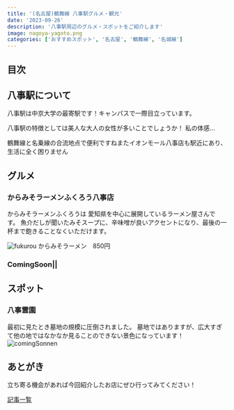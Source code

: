```yaml
---
title: '(名古屋)鶴舞線 八事駅グルメ・観光'
date: '2023-09-26'
description: '八事駅周辺のグルメ・スポットをご紹介します'
image: nagoya-yagoto.png
categories: ['おすすめスポット', '名古屋', '鶴舞線', '名城線']
---
```

## 目次
## 八事駅について
八事駅は中京大学の最寄駅です！キャンパスで一際目立っています。

八事駅の特徴としては美人な大人の女性が多いことでしょうか！
私の体感...

鶴舞線と名乗線の合流地点で便利ですねまたイオンモール八事店も駅近にあり、生活に全く困りません



## グルメ

### からみそラーメンふくろう八事店
からみそラーメンふくろうは
愛知県を中心に展開しているラーメン屋さんです。
魚介だしが聞いたみそスープに、辛味噌が良いアクセントになり、最後の一杯まで飽きることなくいただけます。

![fukurou](/nagoya-yagoto-fukurou.png)
からみそラーメン　850円

### ComingSoon||


## スポット

### 八事霊園
最初に見たとき墓地の規模に圧倒されました。
墓地ではありますが、広大すぎて他の地ではなかなか見ることのできない景色になっています！
![comingSonnen](/coming-soon.png)

## あとがき
立ち寄る機会があれば今回紹介したお店にぜひ行ってみてください！

[記事一覧](/)
